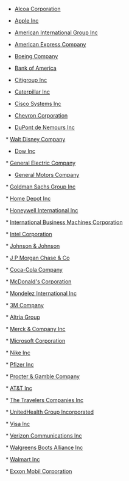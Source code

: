 * [Alcoa Corporation](https://www.dropbox.com/t/x45aWW1OgVz1Mh2S)

* [Apple Inc](https://www.dropbox.com/t/fhqMvrefsR30WM9v)

* [American International Group Inc](https://www.dropbox.com/t/N11LvdrE4OX8IUel)

* [American Express Company](https://www.dropbox.com/t/wePvNm0lCFSBD90Y)

* [Boeing Company](https://www.dropbox.com/t/3YcHyNxKMh8bWboX)

* [Bank of America](https://www.dropbox.com/t/CcAUNoIuQnblJaTB)

* [Citigroup Inc](https://www.dropbox.com/t/oVN0BdeFijBVklY5)

* [Caterpillar Inc](https://www.dropbox.com/t/y8YTGTs41IolTIxN)

* [Cisco Systems Inc](https://www.dropbox.com/t/V1sdn5SzbHlSQaCW)

* [Chevron Corporation](https://www.dropbox.com/t/DyY2qxbWSklmeEmn)

* [DuPont de Nemours Inc](https://www.dropbox.com/t/Cx88K3h6Q50lii0s)

* [Walt Disney Company](https://www.dropbox.com/t/EP0VtMZO3Cj2t85i)

* [Dow Inc](https://www.dropbox.com/t/EP0VtMZO3Cj2t85i)

* [General Electric Company](https://www.dropbox.com/t/f2fuyCGcFf5EfmEB)

* [General Motors Company](https://www.dropbox.com/t/8ImCQXRcJGlNvek9)

* [Goldman Sachs Group Inc](https://www.dropbox.com/t/08WLrBlP99DewJcN)

* [Home Depot Inc](https://www.dropbox.com/t/vpIkoTNCk7V9BNWS)

* [Honeywell International Inc](https://www.dropbox.com/t/QqxtIKhAqg24Ez5j)

* [International Business Machines Corporation](https://www.dropbox.com/t/0nHoTSaCvFivo2lt)

* [Intel Corporation](https://www.dropbox.com/t/VLlTeoaNVYLX8lvY)

* [Johnson & Johnson](https://www.dropbox.com/t/hhnrRzCBykgw8Rhk)

* [J P Morgan Chase & Co](https://www.dropbox.com/t/Z04FNjrhBmOUPiLW)

* [Coca-Cola Company](https://www.dropbox.com/t/gOvPJo4tbHzVK03A)

* [McDonald's Corporation](https://www.dropbox.com/t/Y5tPgd0bXpEdekx3)

* [Mondelez International Inc](https://www.dropbox.com/t/AdckRvqtGf3wiQ11)

* [3M Company](https://www.dropbox.com/t/P0BlkkXt8RUWm0iH)

* [Altria Group](https://www.dropbox.com/t/VUf5P9D5gBxuGFlr)

* [Merck & Company Inc](https://www.dropbox.com/t/QKQFw0mHUGM3kZWg)

* [Microsoft Corporation](https://www.dropbox.com/t/ptITuQZ0AdAb3rV4)

* [Nike Inc](https://www.dropbox.com/t/TQm1OQJ3PsO4km0x)

* [Pfizer Inc](https://www.dropbox.com/t/jAw7AeCd0o1ZdWQr)

* [Procter & Gamble Company](https://www.dropbox.com/t/DdltYle9QZ35J6ce)

* [AT&T Inc](https://www.dropbox.com/t/LtvyG0dEr9vh9BWr)

* [The Travelers Companies Inc](https://www.dropbox.com/t/2DVS92P9VE01sJFr)

* [UnitedHealth Group Incorporated](https://www.dropbox.com/t/BkqxK7Oc6jgqszGJ)

* [Visa Inc](https://www.dropbox.com/t/eCrqQLbE4KPe3mWS)

* [Verizon Communications Inc](https://www.dropbox.com/t/7wX2Y1CSoVMopCZt)

* [Walgreens Boots Alliance Inc](https://www.dropbox.com/t/hmyRMBVpBrqskRdQ)

* [Walmart Inc](https://www.dropbox.com/t/eUfv5tfFCBBabOOJ)

* [Exxon Mobil Corporation](https://www.dropbox.com/t/L0Vze0enN6vdDgFD)
